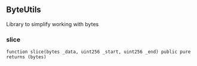 ## ByteUtils

Library to simplify working with bytes

### slice

```solidity
function slice(bytes _data, uint256 _start, uint256 _end) public pure returns (bytes)
```

